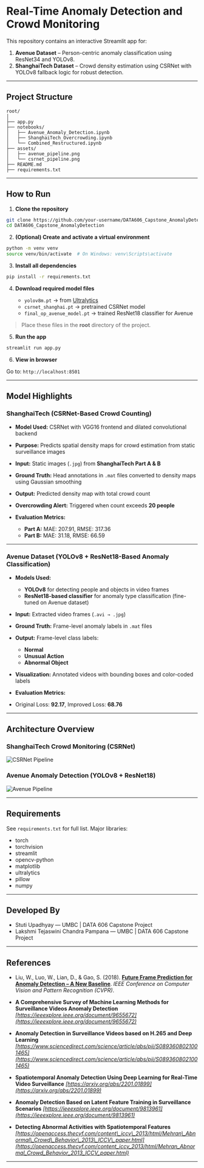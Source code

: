 # Real-Time Anomaly Detection and Crowd Monitoring

This repository contains an interactive Streamlit app for:

1. **Avenue Dataset** – Person-centric anomaly classification using ResNet34 and YOLOv8.
2. **ShanghaiTech Dataset** – Crowd density estimation using CSRNet with YOLOv8 fallback logic for robust detection.

---

## Project Structure

```
root/
│
├── app.py
├── notebooks/
│   ├── Avenue_Anomaly_Detection.ipynb
│   ├── ShanghaiTech_Overcrowding.ipynb
│   └── Combined_Restructured.ipynb
├── assets/
│   ├── avenue_pipeline.png
│   └── csrnet_pipeline.png
├── README.md
├── requirements.txt
```

---

## How to Run

1. **Clone the repository**

```bash
git clone https://github.com/your-username/DATA606_Capstone_AnomalyDetection.git
cd DATA606_Capstone_AnomalyDetection
```

2. **(Optional) Create and activate a virtual environment**

```bash
python -m venv venv
source venv/bin/activate  # On Windows: venv\Scripts\activate
```

3. **Install all dependencies**

```bash
pip install -r requirements.txt
```

4. **Download required model files**

   * `yolov8m.pt` → from [Ultralytics](https://github.com/ultralytics/ultralytics#models)
   * `csrnet_shanghai.pt` → pretrained CSRNet model
   * `final_op_avenue_model.pt` → trained ResNet18 classifier for Avenue

> Place these files in the **root** directory of the project.

5. **Run the app**

```bash
streamlit run app.py
```

6. **View in browser**

Go to: `http://localhost:8501`

---

## Model Highlights

### ShanghaiTech (CSRNet-Based Crowd Counting)

* **Model Used:** CSRNet with VGG16 frontend and dilated convolutional backend
* **Purpose:** Predicts spatial density maps for crowd estimation from static surveillance images
* **Input:** Static images (`.jpg`) from **ShanghaiTech Part A & B**
* **Ground Truth:** Head annotations in `.mat` files converted to density maps using Gaussian smoothing
* **Output:** Predicted density map with total crowd count
* **Overcrowding Alert:** Triggered when count exceeds **20 people**
* **Evaluation Metrics:**

  * **Part A:** MAE: 207.91, RMSE: 317.36
  * **Part B:** MAE: 31.18, RMSE: 66.59

---

### Avenue Dataset (YOLOv8 + ResNet18-Based Anomaly Classification)

* **Models Used:**

  * **YOLOv8** for detecting people and objects in video frames
  * **ResNet18-based classifier** for anomaly type classification (fine-tuned on Avenue dataset)
* **Input:** Extracted video frames (`.avi → .jpg`)
* **Ground Truth:** Frame-level anomaly labels in `.mat` files
* **Output:** Frame-level class labels:

  * **Normal**
  * **Unusual Action**
  * **Abnormal Object**
* **Visualization:** Annotated videos with bounding boxes and color-coded labels
* **Evaluation Metrics:**
* Original Loss: **92.17**, Improved Loss: **68.76**

---

## Architecture Overview

### ShanghaiTech Crowd Monitoring (CSRNet)

![CSRNet Pipeline](assets/diagram-shanghaitech.png)

### Avenue Anomaly Detection (YOLOv8 + ResNet18)

![Avenue Pipeline](assets/diagram-avenue.png)

---

## Requirements

See `requirements.txt` for full list. Major libraries:

* torch
* torchvision
* streamlit
* opencv-python
* matplotlib
* ultralytics
* pillow
* numpy

---

## Developed By

- Stuti Upadhyay — UMBC | DATA 606 Capstone Project
- Lakshmi Tejaswini Chandra Pampana — UMBC | DATA 606 Capstone Project

---

## References

* Liu, W., Luo, W., Lian, D., & Gao, S. (2018). [**Future Frame Prediction for Anomaly Detection – A New Baseline**](https://openaccess.thecvf.com/content_cvpr_2018/html/Liu_Future_Frame_Prediction_CVPR_2018_paper.html). *IEEE Conference on Computer Vision and Pattern Recognition (CVPR)*.

* **A Comprehensive Survey of Machine Learning Methods for Surveillance Videos Anomaly Detection**
  *[https://ieeexplore.ieee.org/document/9655672](https://ieeexplore.ieee.org/document/9655672)*

* **Anomaly Detection in Surveillance Videos based on H.265 and Deep Learning**
  *[https://www.sciencedirect.com/science/article/abs/pii/S0893608021001465](https://www.sciencedirect.com/science/article/abs/pii/S0893608021001465)*

* **Spatiotemporal Anomaly Detection Using Deep Learning for Real-Time Video Surveillance**
  *[https://arxiv.org/abs/2201.01899](https://arxiv.org/abs/2201.01899)*

* **Anomaly Detection Based on Latent Feature Training in Surveillance Scenarios**
  *[https://ieeexplore.ieee.org/document/9813961](https://ieeexplore.ieee.org/document/9813961)*

* **Detecting Abnormal Activities with Spatiotemporal Features**
  *[https://openaccess.thecvf.com/content\_iccv\_2013/html/Mehran\_Abnormal\_Crowd\_Behavior\_2013\_ICCV\_paper.html](https://openaccess.thecvf.com/content_iccv_2013/html/Mehran_Abnormal_Crowd_Behavior_2013_ICCV_paper.html)*

---
